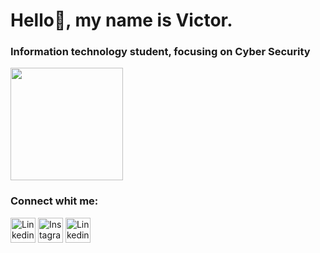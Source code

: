 <h1>Hello👋, my name is Victor.</h1>
<h3>Information technology student, focusing on Cyber Security</h3>

<img height="180em" src="https://github-readme-stats.vercel.app/api?username=VictorVital10&show_icons=true&theme=midnight-purple"/>
<h3> Connect whit me: </h3>
<p>
  <a href="https://www.linkedin.com/in/victor-araujo-vital-6b6761275/" target="blank"><img align="center" height="40px" width="40px" src="https://cdn.jsdelivr.net/gh/devicons/devicon/icons/linkedin/linkedin-original.svg" alt="Linkedin Victor "/></a>
  <a href="https://www.instagram.com/v.vital_/" target="blank"> <img align="center" height="40px" width="40px" src="https://raw.githubusercontent.com/rahuldkjain/github-profile-readme-generator/master/src/images/icons/Social/instagram.svg" alt="Instagram Victor" /></a>
<a href="https://www.x.com/v_vitalx" target="blank"><img align="center" height="40px" width="40px" src="https://cdn.jsdelivr.net/gh/devicons/devicon/icons/twitter/twitter-original.svg" alt="Linkedin Victor "/></a>
</p>
